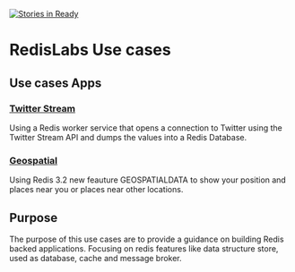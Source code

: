 [![Stories in Ready](https://badge.waffle.io/Altoros/redis-labs-use-cases.png?label=ready&title=Ready)](https://waffle.io/Altoros/redis-labs-use-cases)
# RedisLabs Use cases

## Use cases Apps

### [Twitter Stream](twitter-stream)
Using a Redis worker service that opens a connection to Twitter using the Twitter Stream API and dumps the values into a Redis Database.

### [Geospatial](geospatial)
Using Redis 3.2 new feauture GEOSPATIALDATA to show your position and places near you or places near other locations.

## Purpose
The purpose of this use cases are to provide a guidance on building Redis backed applications.
Focusing on redis features like data structure store, used as database, cache and message broker.
